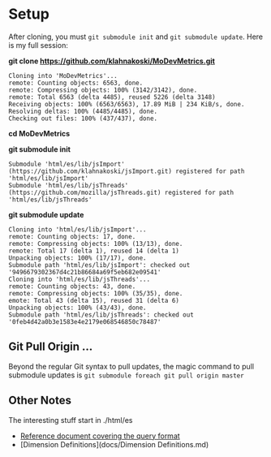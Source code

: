 
Setup
=====

After cloning, you must ```git submodule init``` and ```git submodule update```.  Here is my full session:

**git clone https://github.com/klahnakoski/MoDevMetrics.git**
    
	Cloning into 'MoDevMetrics'...
	remote: Counting objects: 6563, done.
	remote: Compressing objects: 100% (3142/3142), done.
	remote: Total 6563 (delta 4485), reused 5226 (delta 3148)
	Receiving objects: 100% (6563/6563), 17.89 MiB | 234 KiB/s, done.
	Resolving deltas: 100% (4485/4485), done.
	Checking out files: 100% (437/437), done.

**cd MoDevMetrics**

**git submodule init**

    Submodule 'html/es/lib/jsImport' (https://github.com/klahnakoski/jsImport.git) registered for path 'html/es/lib/jsImport'
    Submodule 'html/es/lib/jsThreads' (https://github.com/mozilla/jsThreads.git) registered for path 'html/es/lib/jsThreads'

**git submodule update**

    Cloning into 'html/es/lib/jsImport'...
    remote: Counting objects: 17, done.
    remote: Compressing objects: 100% (13/13), done.
    remote: Total 17 (delta 1), reused 14 (delta 1)
    Unpacking objects: 100% (17/17), done.
    Submodule path 'html/es/lib/jsImport': checked out '9496679302367d4c21b86684a69f5eb682e09541'
    Cloning into 'html/es/lib/jsThreads'...
    remote: Counting objects: 43, done.
    remote: Compressing objects: 100% (35/35), done.
    emote: Total 43 (delta 15), reused 31 (delta 6)
    Unpacking objects: 100% (43/43), done.
    Submodule path 'html/es/lib/jsThreads': checked out '0feb4d42a0b3e1583e4e2179e068546850c78487'

Git Pull Origin ...
-------------------

Beyond the regular Git syntax to pull updates, the magic command to pull submodule updates is ```git submodule foreach git pull origin master```


Other Notes
-----------
The interesting stuff start in ./html/es

  - [Reference document covering the query format](docs/Qb.md)
  - [Dimension Definitions](docs/Dimension Definitions.md)